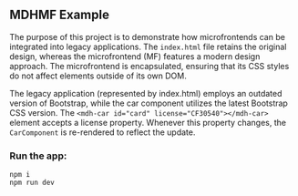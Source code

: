 ## MDHMF Example
The purpose of this project is to demonstrate how microfrontends can be integrated into legacy applications. The ``index.html`` file retains the original design, whereas the microfrontend (MF) features a modern design approach. The microfrontend is encapsulated, ensuring that its CSS styles do not affect elements outside of its own DOM.

The legacy application (represented by index.html) employs an outdated version of Bootstrap, while the car component utilizes the latest Bootstrap CSS version. The ``<mdh-car id="card" license="CF30540"></mdh-car>`` element accepts a license property. Whenever this property changes, the ``CarComponent`` is re-rendered to reflect the update.

### Run the app:
```
npm i
npm run dev
```